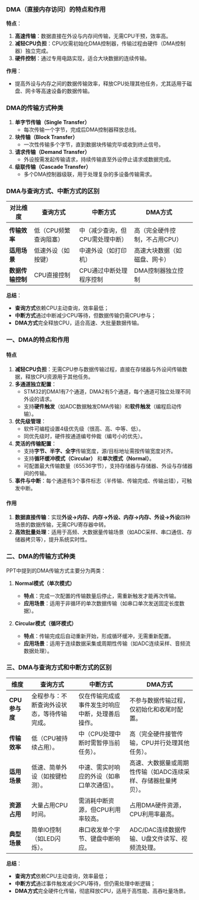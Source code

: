 ### **DMA（直接内存访问）的特点和作用**  
**特点**：  
1. **高速传输**：数据直接在外设与内存间传输，无需CPU干预，效率高。  
2. **减轻CPU负担**：CPU仅需初始化DMA控制器，传输过程由硬件（DMA控制器）独立完成。  
3. **硬件控制**：通过专用电路实现，适合大块数据的连续传输。  

**作用**：  
- 提高外设与内存之间的数据传输效率，释放CPU处理其他任务，尤其适用于磁盘、网卡等高速设备的数据传输。  


### **DMA的传输方式种类**  
1. **单字节传输（Single Transfer）**  
   - 每次传输一个字节，完成后DMA控制器释放总线。  
2. **块传输（Block Transfer）**  
   - 一次性传输多个字节，直到数据块传输完毕或收到终止信号。  
3. **请求传输（Demand Transfer）**  
   - 外设按需发起传输请求，持续传输直至外设停止请求或数据完成。  
4. **级联传输（Cascade Transfer）**  
   - 多个DMA控制器级联，用于处理复杂的多设备传输需求。  


### **DMA与查询方式、中断方式的区别**  
| **对比维度**   | **查询方式**     | **中断方式**          | **DMA方式**        |     |
| ---------- | ------------ | ----------------- | ---------------- | --- |
|            |              |                   |                  |     |
| **传输效率**   | 低（CPU频繁查询阻塞） | 中（减少查询，但CPU需处理中断） | 高（完全硬件控制，不占用CPU） |     |
| **适用场景**   | 低速外设（如按键）    | 中速外设（如打印机）        | 高速大块数据（如磁盘、网卡）   |     |
| **数据传输控制** | CPU直接控制      | CPU通过中断处理程序控制     | DMA控制器独立控制       |     |

**总结**：  
- **查询方式**依赖CPU主动查询，效率最低；  
- **中断方式**通过中断减少CPU等待，但数据传输仍需CPU参与；  
- **DMA方式**完全释放CPU，适合高速、大批量数据传输。












### **一、DMA的特点和作用**
#### **特点**  
1. **减轻CPU负担**：无需CPU参与数据传输过程，直接在存储器与外设间传输数据，释放CPU资源用于其他任务。  
2. **多通道独立配置**：  
   - STM32的DMA1有7个通道，DMA2有5个通道，每个通道可独立处理不同外设的请求。  
   - 支持**硬件触发**（如ADC数据触发DMA传输）和**软件触发**（编程启动传输）。  
3. **优先级管理**：  
   - 软件可编程设置4级优先级（很高、高、中等、低）。  
   - 同优先级时，硬件按通道编号仲裁（编号小的优先）。  
4. **灵活的传输配置**：  
   - 支持**字节、半字、全字**传输宽度，源/目标地址需按传输宽度对齐。  
   - 支持**循环缓冲模式（Circular）** 和**单次模式（Normal）**。  
   - 可配置最大传输数量（65536字节），支持存储器与存储器、外设与存储器间的传输。  
5. **事件与中断**：每个通道有3个事件标志（半传输、传输完成、传输出错），可触发中断。  

#### **作用**  
1. **数据直接传输**：实现**外设→内存、内存→外设、内存→内存、外设→外设**四种场景的数据传输，无需CPU寄存器中转。  
2. **高效批量处理**：适用于高频、大数据量传输场景（如ADC采样、串口通信、存储器拷贝等），提升系统实时性。


### **二、DMA的传输方式种类**  
PPT中提到的DMA传输方式主要分为两类：  
1. **Normal模式（单次模式）**  
   - **特点**：完成一次配置的传输数量后停止，需重新触发才能再次传输。  
   - **应用场景**：适用于非循环的单次数据传输（如串口单次发送固定长度数据）。  

2. **Circular模式（循环模式）**  
   - **特点**：传输完成后自动重新开始，形成循环缓冲，无需重新配置。  
   - **应用场景**：适用于连续数据采集或周期性传输（如ADC连续采样、音频流数据处理）。  


### **三、DMA与查询方式和中断方式的区别**  
| **维度**         | **查询方式**                     | **中断方式**                     | **DMA方式**                      |  
|------------------|----------------------------------|----------------------------------|----------------------------------|  
| **CPU参与度**    | 全程参与：不断查询外设状态，等待传输完成。 | 仅在传输完成或事件发生时响应中断，处理善后操作。 | 不参与数据传输过程，仅初始化和收尾时配置。 |  
| **传输效率**     | 低（CPU被持续占用）。            | 中（CPU处理中断时需暂停当前任务）。 | 高（完全硬件接管传输，CPU并行处理其他任务）。 |  
| **适用场景**     | 低速、简单外设（如按键检测）。    | 中速、需实时响应的外设（如串口单次通信）。 | 高速、大数据量或周期性传输（如ADC连续采样、存储器批量拷贝）。 |  
| **资源占用**     | 大量占用CPU时间。                | 需消耗中断资源，但CPU利用率较高。 | 占用DMA硬件资源，CPU利用率最高。 |  
| **典型场景**     | 简单IO控制（如LED闪烁）。        | 串口收发单个字节、键盘中断响应。  | ADC/DAC连续数据传输、U盘文件读写、视频流处理。 |  

**总结**：  
- **查询方式**依赖CPU主动查询，效率最低；  
- **中断方式**通过事件触发减少CPU等待，但仍需处理中断逻辑；  
- **DMA方式**完全硬件化传输，彻底释放CPU，适用于高性能、高吞吐量场景。


